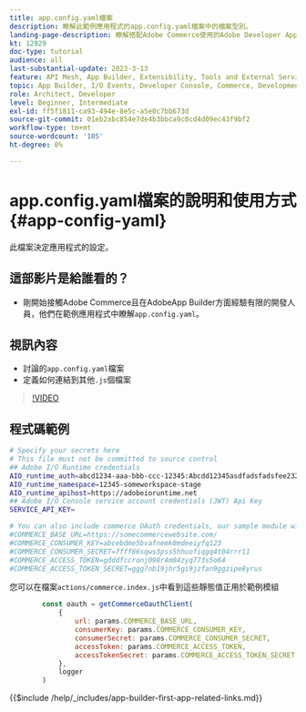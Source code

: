 ```yaml
---
title: app.config.yaml檔案
description: 瞭解此範例應用程式的app.config.yaml檔案中的檔案型別。
landing-page-description: 瞭解搭配Adobe Commerce使用的Adobe Developer App Builder以及app.config.yaml中的檔案型別。
kt: 12929
doc-type: tutorial
audience: all
last-substantial-update: 2023-3-13
feature: API Mesh, App Builder, Extensibility, Tools and External Services, Backend Development
topic: App Builder, I/O Events, Developer Console, Commerce, Development, Integrations
role: Architect, Developer
level: Beginner, Intermediate
exl-id: ff5f1811-ca93-494e-8e5c-a5e0c7bb673d
source-git-commit: 01eb2abc854e7de4b3bbca9c0cd4d09ec43f9bf2
workflow-type: tm+mt
source-wordcount: '105'
ht-degree: 0%

---
```


# app.config.yaml檔案的說明和使用方式 {#app-config-yaml}

此檔案決定應用程式的設定。

## 這部影片是給誰看的？

* 剛開始接觸Adobe Commerce且在AdobeApp Builder方面經驗有限的開發人員，他們在範例應用程式中瞭解`app.config.yaml`。

## 視訊內容

* 討論的`app.config.yaml`檔案
* 定義如何連結到其他`.js`個檔案

>[!VIDEO](https://video.tv.adobe.com/v/3416592?quality=12&learn=on)

## 程式碼範例

```bash
# Specify your secrets here
# This file must not be committed to source control
## Adobe I/O Runtime credentials
AIO_runtime_auth=abcd1234-aaa-bbb-ccc-12345:Abcdd12345asdfadsfadsfee2323232323232
AIO_runtime_namespace=12345-someworkspace-stage
AIO_runtime_apihost=https://adobeioruntime.net
## Adobe I/O Console service account credentials (JWT) Api Key
SERVICE_API_KEY=

# You can also include commerce OAuth credentials, our sample module will use the following example credentials:
#COMMERCE_BASE_URL=https://somecommercewebsite.com/
#COMMERCE_CONSUMER_KEY=abcebdme5bvafnemk0mdeeiyfq123
#COMMERCE_CONSUMER_SECRET=ffff86sqws3pss5hhuofiqgq4t04rrr11
#COMMERCE_ACCESS_TOKEN=gdddfccronj098r4m04zyq773s5o64
#COMMERCE_ACCESS_TOKEN_SECRET=ggg7nb19jhr5gi9jzfan9ggzipe8yrus
```

您可以在檔案`actions/commerce.index.js`中看到這些靜態值正用於範例模組

```javascript
        const oauth = getCommerceOauthClient(
            {
                url: params.COMMERCE_BASE_URL,
                consumerKey: params.COMMERCE_CONSUMER_KEY,
                consumerSecret: params.COMMERCE_CONSUMER_SECRET,
                accessToken: params.COMMERCE_ACCESS_TOKEN,
                accessTokenSecret: params.COMMERCE_ACCESS_TOKEN_SECRET
            },
            logger
        )
```

{{$include /help/_includes/app-builder-first-app-related-links.md}}
